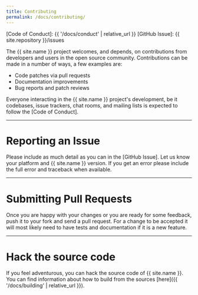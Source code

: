 ```yaml
---
title: Contributing
permalink: /docs/contributing/
---
```


[Code of Conduct]: {{ '/docs/conduct' | relative_url }}
[GitHub Issue]: {{ site.repository }}/issues

The {{ site.name }} project welcomes, and depends, on contributions from developers and
users in the open source community. Contributions can be made in a number of
ways, a few examples are:

- Code patches via pull requests
- Documentation improvements
- Bug reports and patch reviews

Everyone interacting in the {{ site.name }} project's development, be it codebases, issue
trackers, chat rooms, and mailing lists is expected to follow the [Code of Conduct].

---

# Reporting an Issue

Please include as much detail as you can in the [GitHub Issue]. Let us know your
platform and {{ site.name }} version. If you get an error please include the full error
and traceback when available.

---

# Submitting Pull Requests

Once you are happy with your changes or you are ready for some feedback, push
it to your fork and send a pull request. For a change to be accepted it will
most likely need to have tests and documentation if it is a new feature.

---

# Hack the source code

If you feel adventurous, you can hack the source code of {{ site.name }}. You can find
information about how to build from the sources [here]({{ '/docs/building' | relative_url }}).
